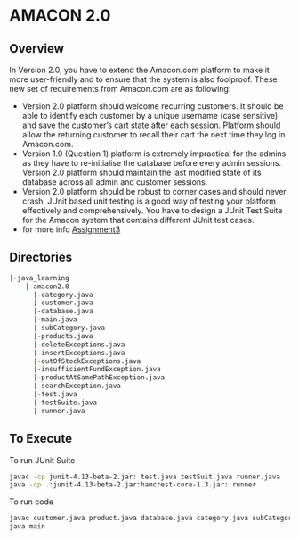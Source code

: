  # AMACON 2.0
 
 ## Overview 
 
 In Version 2.0, you have to extend the Amacon.com platform to make it more user-friendly and to ensure that the system is also foolproof. These new set of requirements from Amacon.com are as following:

- Version 2.0 platform should welcome recurring customers. It should be able to identify each customer by a unique username (case sensitive) and save the customer’s cart state after each session. Platform should allow the returning customer to recall their cart the next time they log in Amacon.com.
- Version 1.0 (Question 1) platform is extremely impractical for the admins as they have to re-initialise the database before every admin sessions. Version 2.0 platform should maintain the last modified state of its database across all admin and customer sessions.
- Version 2.0 platform should be robust to corner cases and should never crash. JUnit based unit testing is a good way of testing your platform effectively and comprehensively. You have to design a JUnit Test Suite for the Amacon system that contains different JUnit test cases.
- for more info [Assignment3](https://github.com/cynicphoenix/Pragmatics-Assignments/blob/master/java_learning/Assignment_3.docx?raw=true) 
 
 ## Directories

```bash
|-java_learning
    |-amacon2.0
      |-category.java
      |-customer.java
      |-database.java
      |-main.java
      |-subCategory.java
      |-products.java
      |-deleteExceptions.java
      |-insertExceptions.java
      |-outOfStockExceptions.java
      |-insufficientFundException.java
      |-productAtSamePathException.java
      |-searchException.java
      |-test.java
      |-testSuite.java
      |-runner.java
 ```
 
 ## To Execute
 
To run JUnit Suite

```bash
javac -cp junit-4.13-beta-2.jar: test.java testSuit.java runner.java
java -cp .:junit-4.13-beta-2.jar:hamcrest-core-1.3.jar: runner
```

To run code

```bash
javac customer.java product.java database.java category.java subCategory.java insertException.java insufficientFundException.java outOfStockException.java productAtSamePathException.java searchException.java main.java
java main
```


